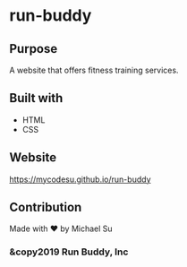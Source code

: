 # run-buddy

## Purpose
A website that offers fitness training services.

## Built with
* HTML
* CSS

## Website
https://mycodesu.github.io/run-buddy

## Contribution
Made with ❤️ by Michael Su

### &copy2019 Run Buddy, Inc
